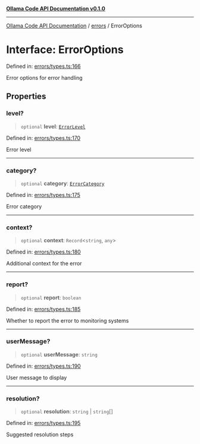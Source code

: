 [**Ollama Code API Documentation v0.1.0**](../../README.md)

***

[Ollama Code API Documentation](../../modules.md) / [errors](../README.md) / ErrorOptions

# Interface: ErrorOptions

Defined in: [errors/types.ts:166](https://github.com/erichchampion/ollama-code/blob/97554aa24b97798bc862485527ccd6faff2a1d42/ollama-code/src/errors/types.ts#L166)

Error options for error handling

## Properties

### level?

> `optional` **level**: [`ErrorLevel`](../enumerations/ErrorLevel.md)

Defined in: [errors/types.ts:170](https://github.com/erichchampion/ollama-code/blob/97554aa24b97798bc862485527ccd6faff2a1d42/ollama-code/src/errors/types.ts#L170)

Error level

***

### category?

> `optional` **category**: [`ErrorCategory`](../enumerations/ErrorCategory.md)

Defined in: [errors/types.ts:175](https://github.com/erichchampion/ollama-code/blob/97554aa24b97798bc862485527ccd6faff2a1d42/ollama-code/src/errors/types.ts#L175)

Error category

***

### context?

> `optional` **context**: `Record`\<`string`, `any`\>

Defined in: [errors/types.ts:180](https://github.com/erichchampion/ollama-code/blob/97554aa24b97798bc862485527ccd6faff2a1d42/ollama-code/src/errors/types.ts#L180)

Additional context for the error

***

### report?

> `optional` **report**: `boolean`

Defined in: [errors/types.ts:185](https://github.com/erichchampion/ollama-code/blob/97554aa24b97798bc862485527ccd6faff2a1d42/ollama-code/src/errors/types.ts#L185)

Whether to report the error to monitoring systems

***

### userMessage?

> `optional` **userMessage**: `string`

Defined in: [errors/types.ts:190](https://github.com/erichchampion/ollama-code/blob/97554aa24b97798bc862485527ccd6faff2a1d42/ollama-code/src/errors/types.ts#L190)

User message to display

***

### resolution?

> `optional` **resolution**: `string` \| `string`[]

Defined in: [errors/types.ts:195](https://github.com/erichchampion/ollama-code/blob/97554aa24b97798bc862485527ccd6faff2a1d42/ollama-code/src/errors/types.ts#L195)

Suggested resolution steps
